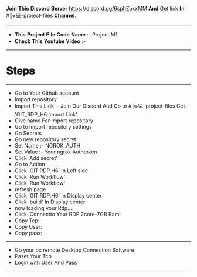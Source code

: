 𝐉𝐨𝐢𝐧 𝐓𝐡𝐢𝐬 𝐃𝐢𝐬𝐜𝐨𝐫𝐝 𝐒𝐞𝐫𝐯𝐞𝐫 https://discord.gg/6sphZbxxMM 𝐀𝐧𝐝 Get link 𝐈𝐧 #╠⫸💻-project-files 𝐂𝐡𝐚𝐧𝐧𝐞𝐥.
-  ----------
- 𝐓𝐡𝐢𝐬 𝐏𝐫𝐨𝐣𝐞𝐜𝐭 𝐅𝐢𝐥𝐞 𝐂𝐨𝐝𝐞 𝐍𝐚𝐦𝐞 :- Project.M1
- 𝐂𝐡𝐞𝐜𝐤 𝐓𝐡𝐢𝐬 𝐘𝐨𝐮𝐭𝐮𝐛𝐞 𝐕𝐢𝐝𝐞𝐨 :-
-  ----------
# 𝐒𝐭𝐞𝐩𝐬
-  ----------
-  Go to Your Github account
-  Import repository
-  Import This Link :- Join Our Discord And Go to #╠⫸💻-project-files Get 'GIT_RDP_H6 Import Link'
-  Give name For Import repository
-  Go to Import repository settings
-  Go Secrets
-  Go new repository secret
-  Set Name :- NGROK_AUTH
-  Set Value :- Your ngrok Authtoken
-  Click 'Add secret'
-  Go to Action 
-  Click 'GIT.RDP.H6' In Left side
-  Click 'Run Workflow'
-  Click 'Run Workflow'
-  refresh page
-  Click 'GIT.RDP.H6' In Display center
-  Click 'build' In Display center
-  now loading your Rdp....
-  Click 'Connectto Your RDP 2core-7GB Ram.'
-  Copy Tcp:
-  Copy User:
-  Copy pass:
-  ----------
-  Go your pc remote Desktop Connection Software
-  Paset Your Tcp 
-  Login with User And Pass
-  ----------
